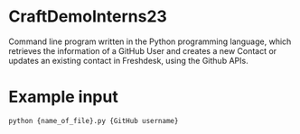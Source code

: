 # CraftDemoInterns23

Command line program written in the Python programming language, which retrieves the information of 
a GitHub User and creates a new Contact or updates an existing contact in Freshdesk, using the Github APIs.

# Example input
```
python {name_of_file}.py {GitHub username}
```

